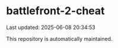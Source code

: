 # battlefront-2-cheat

Last updated: 2025-06-08 20:34:53

This repository is automatically maintained.
